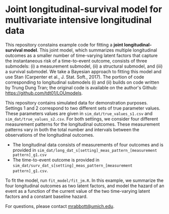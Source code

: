 # Joint longitudinal-survival model for multivariate intensive longitudinal data

This repository constains example code for fitting a **joint longitudinal-survival model**.  This joint model, which summarizes multiple longitudinal outcomes as a smaller number of time-varying latent factors that capture the instantaneous risk of a time-to-event outcome, consists of three submodels: (i) a measurement submodel, (ii) a structural submodel, and (iii) a survival submodel.  We take a Bayesian approach to fitting this model and use Stan (Carpenter et al., J. Stat. Soft., 2017).  The portion of code corresponding to longitudinal submodels (i) and (ii) builds on code written by Trung Dung Tran; the original code is available on the author's Github: https://github.com/tdt01/LOUmodels.


This repository contains simulated data for demonstration purposes.  Settings 1 and 2 correspond to two different sets of true parameter values.  These parameters values are given in `sim_dat/true_values_s1.csv` and `sim_dat/true_values_s2.csv`.  For both settings, we consider four different measurement patterns for the longitudinal outcomes.  These measurement patterns vary in both the total number and intervals between the observations of the longitudinal outcomes.

* The longitudinal data consists of measurements of four outcomes and is provided in ``sim_dat/long_dat_s[setting]_meas_pattern_[measurement pattern]_g1.csv``
* The time-to-event outcome is provided in `sim_dat/surv_dat_s[setting]_meas_pattern_[measurement pattern]_g1.csv`.

To fit the model, run `fit_model/fit_jm.R`.  In this example, we summarize the four longitudinal outcomes as two latent factors, and model the hazard of an event as a function of the current value of the two time-varying latent factors and a constant baseline hazard.

For questions, please contact mrabbott@umich.edu.
